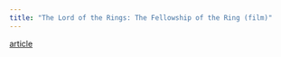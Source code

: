 ```yaml
---
title: "The Lord of the Rings: The Fellowship of the Ring (film)"
---
```


[article](http://en.wikipedia.org/wiki/The_Lord_of_the_Rings:_The_Fellowship_of_the_Ring%7CWikipedia)